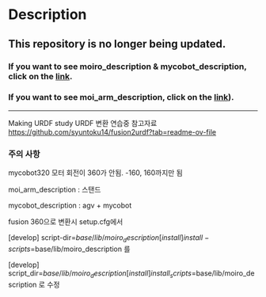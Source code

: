 # Description

## This repository is no longer being updated.
### If you want to see moiro_description & mycobot_description, click on the [link](https://github.com/MOIRO-KAIROS/moiro_description).
### If you want to see moi_arm_description, click on the [link](https://github.com/MOIRO-KAIROS/moi_description)).

-----------------------------------------------------------------------------------------------------------

Making URDF study
URDF 변환 연습중
참고자료 https://github.com/syuntoku14/fusion2urdf?tab=readme-ov-file
### 주의 사항
mycobot320 모터 회전이 360가 안됨.
-160, 160까지만 됨

moi_arm_description : 스탠드

mycobot_description : agv + mycobot

fusion 360으로 변환시
setup.cfg에서

[develop]
script-dir=$base/lib/moiro_description
[install]
install-scripts=$base/lib/moiro_description
를

[develop]
script_dir=$base/lib/moiro_description
[install]
install_scripts=$base/lib/moiro_description
로 수정
